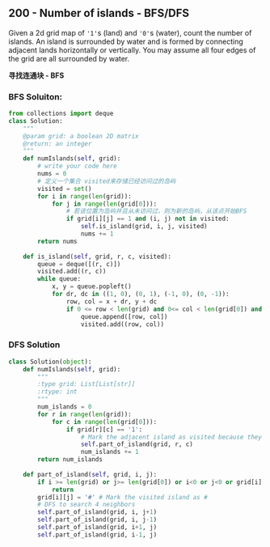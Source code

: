 ## 200 - Number of islands - BFS/DFS

Given a 2d grid map of `'1'`s (land) and `'0'`s (water), count the number of islands. An island is surrounded by water and is formed by connecting adjacent lands horizontally or vertically. You may assume all four edges of the grid are all surrounded by water.

**寻找连通块 - BFS**

### BFS Soluiton:

```python
from collections import deque
class Solution:
    """
    @param grid: a boolean 2D matrix
    @return: an integer
    """
    def numIslands(self, grid):
        # write your code here
        nums = 0
        # 定义一个集合 visited来存储已经访问过的岛屿
        visited = set()
        for i in range(len(grid)):
            for j in range(len(grid[0])):
                # 若该位置为岛屿并且从未访问过，则为新的岛屿，从该点开始BFS
                if grid[i][j] == 1 and (i, j) not in visited:
                    self.is_island(grid, i, j, visited)
                    nums += 1
        return nums
    
    def is_island(self, grid, r, c, visited):
        queue = deque([(r, c)])
        visited.add((r, c))
        while queue:
            x, y = queue.popleft()
            for dr, dc in ((1, 0), (0, 1), (-1, 0), (0, -1)):
                row, col = x + dr, y + dc 
                if 0 <= row < len(grid) and 0<= col < len(grid[0]) and (row, col) not in visited and grid[row][col] == 1:
                    queue.append([row, col])
                    visited.add((row, col))
```

### DFS Solution

```python
class Solution(object):
    def numIslands(self, grid):
        """
        :type grid: List[List[str]]
        :rtype: int
        """
        num_islands = 0
        for r in range(len(grid)):
            for c in range(len(grid[0])):
                if grid[r][c] == '1':
                    # Mark the adjacent island as visited because they are connected
                    self.part_of_island(grid, r, c)
                    num_islands += 1
        return num_islands
    
    def part_of_island(self, grid, i, j):
        if i >= len(grid) or j>= len(grid[0]) or i<0 or j<0 or grid[i][j] != '1':
            return
        grid[i][j] = '#' # Mark the visited island as #
        # DFS to search 4 neighbors
        self.part_of_island(grid, i, j+1)
        self.part_of_island(grid, i, j-1)
        self.part_of_island(grid, i+1, j)
        self.part_of_island(grid, i-1, j)
```

